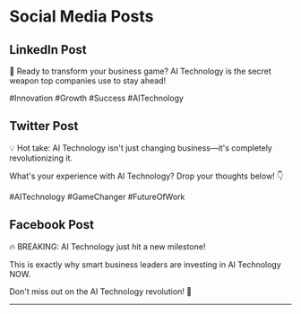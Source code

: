 # Social Media Posts

## LinkedIn Post
🚀 Ready to transform your business game? AI Technology is the secret weapon top companies use to stay ahead!

#Innovation #Growth #Success #AITechnology

## Twitter Post
💡 Hot take: AI Technology isn't just changing business—it's completely revolutionizing it.

What's your experience with AI Technology? Drop your thoughts below! 👇

#AITechnology #GameChanger #FutureOfWork

## Facebook Post
🔥 BREAKING: AI Technology just hit a new milestone! 

This is exactly why smart business leaders are investing in AI Technology NOW.

Don't miss out on the AI Technology revolution! 🚀

---
